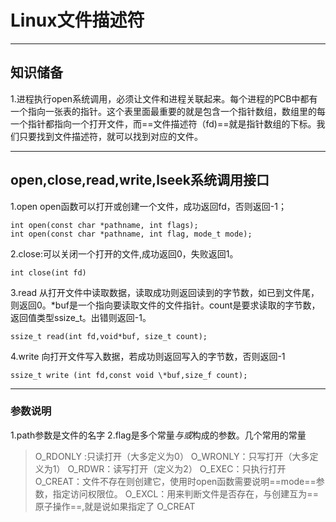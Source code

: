 # Linux文件描述符

------

## 知识储备

1.进程执行open系统调用，必须让文件和进程关联起来。每个进程的PCB中都有一个指向一张表的指针。这个表里面最重要的就是包含一个指针数组，数组里的每一个指针都指向一个打开文件，而==文件描述符（fd)==就是指针数组的下标。我们只要找到文件描述符，就可以找到对应的文件。

------

## open,close,read,write,lseek系统调用接口

1.open
open函数可以打开或创建一个文件，成功返回fd，否则返回-1；

```
int open(const char *pathname, int flags);
int open(const char *pathname, int flag, mode_t mode);
```

2.close:可以关闭一个打开的文件,成功返回0，失败返回1。

```
int close(int fd)
```

3.read 从打开文件中读取数据，读取成功则返回读到的字节数，如已到文件尾，则返回0。\*buf是一个指向要读取文件的文件指针。count是要求读取的字节数，返回值类型ssize_t。出错则返回-1。

```
ssize_t read(int fd,void*buf, size_t count);
```

4.write 向打开文件写入数据，若成功则返回写入的字节数，否则返回-1

```
ssize_t write (int fd,const void \*buf,size_f count);
```

------

### 参数说明

1.path参数是文件的名字
2.flag是多个常量*与或*构成的参数。几个常用的常量

> O\_RDONLY :只读打开（大多定义为0）
> O\_WRONLY：只写打开（大多定义为1）
> O\_RDWR：读写打开（定义为2）
> O\_EXEC：只执行打开
> O\_CREAT：文件不存在则创建它，使用时open函数需要说明==mode==参数，指定访问权限位。
> O\_EXCL：用来判断文件是否存在，与创建互为==原子操作==,就是说如果指定了 O\_CREAT





